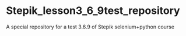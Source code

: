 # Stepik_lesson3_6_9test_repository
A special repository for a test 3.6.9 of Stepik selenium+python course
